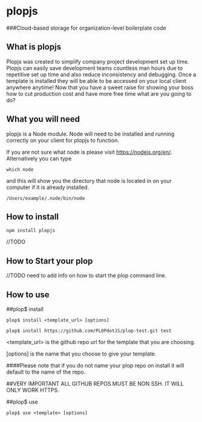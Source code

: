 # plopjs

###Cloud-based storage for organization-level boilerplate code

## What is plopjs  
Plopjs was created to simplify company project development set up time. Plopjs can easily save development teams countless man hours due to repetitive set up time and also reduce inconsistency and debugging. Once a template is installed they will be able to be accessed on your local client anywhere anytime! Now that you have a sweet raise for showing your boss how to cut production cost and have more free time what are you going to do?  

## What you will need

plopjs is a Node module. Node will need to be installed and running correctly on your client for plopjs to function.  

If you are not sure what node is please visit <https://nodejs.org/en/>. Alternatively you can type  
```
which node
```  
and this will show you the directory that node is located in on your computer if it is already installed.  

```shell
/Users/example/.node/bin/node
```  
## How to install  

```shell
npm install plopjs
```  
//TODO  
## How to Start your plop  
//TODO need to add info on how to start the plop command line.  

## How to use    

##plop$ install  
```shell
plop$ install <template_url> [options]
````  

```shell
plop$ install https://github.com/PLOPdotJS/plop-test.git test
```  
<template_url> is the github repo url for the template that you are choosing.  

[options] is the name that you choose to give your template.  

####Please note that if you do not name your plop repo on install it will default to the name of the repo.

##VERY IMPORTANT ALL GITHUB REPOS MUST BE NON SSH. IT WILL ONLY WORK HTTPS.

##plop$ use  
```shell
plop$ use <template> [options]  
```  
<template> name of installed plop template.  
```
sample
```

[options] path you would like the template loaded to.  
```
/project
```
plop *use* will load what ever template you choose into specified directory or if no directory is named then it will default to your working directory.  

##plop$ init  
```shell
plop$ init <name of what you want the template to be named>
```  

####Very important to note the naming structure of any plop template.  
```shell
plop-name or plop_name
```  
naming your plop correctly will allow for easy fluid installation. Not naming your plop correctly would result in error.      

using plop init allows a starting point to create a plop.json and start making your own plop template. This is your chance to be creative and customize your plop.  

plop *init* prompts will walk you through making a new plop.json file. It will also make an empty README.md that you will need to populate and also an empty template directory. Make sure to make your template *INSIDE* the template directory. Any files other then the plop.json and README.md that are outside the template directory will not be included in your plop.  

####Example  
of the plop.json prompt  
```shell
plop$ Template name: <name>
plop$ Description: <description of template>
plop$ Author: <name or email of author>
plop$ License: <MIT>
plop$ Version: 0.1.0
```  
After the init prompts are completed it exits the repl. You may now change into the template directory and start making your template.  
```shell
plop$ init
Template name? My_First_Plop
Description? It will make coding faster and easier
Author? Smart Dev 3001
License? MIT
Version? 0.1.0
Here is your README.md, plop.json, and template directory:
​
README.md
plop.json
template
​
Change directories into your template and start building your plop!
```  
Once you have your template built out you may either:  

- create a new github repository on git hub and push your template
or
- git init and initialize a github repository from your working directory.  

##plop$ list  
```shell
plop$ list
```  
plop *list* prints a list of plop templates that are saved and available on your local client. Once a new plop is installed using plop install it will be added to the list of plops.  

##plop$ delete  
```shell
plop$ delete
```   
plop *delete* will delete any plop that is saved on your local client.

####Please note that delete *WILL* delete the file so double check that you are using the correct plop name.  

##plop$ exit
```shell  
plop$ exit
```  
plop *exit* will exit the repl and take you to node shell. Exit does have an alias that will also take you out of the plop repl.  

```shell
plop$ k
```  

##plop$ help  

```shell
plop$ help
```  
plop *help* will bring up a list of plop commands and options.  

##Dependencies  
- vorpal
- fs-extra
- nodegit

##Dev Dependencies  
- chai
- eslint
- gulp
- gulp-eslint
- gulp-mocha
- mocha  

## Development Team  

 *Chris Perez* <https://github.com/ckperez>
 *Dan Stineback* <https://github.com/dstineback>
 *Stephen Schroder* <https://github.com/schrode50>

